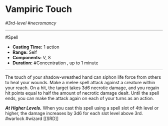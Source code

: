 # Vampiric Touch
*#3rd-level #necromancy*
___ 
#Spell
- **Casting Time:** 1 action
- **Range:** Self
- **Components:** V, S
- **Duration:** #Concentration , up to 1 minute
---
The touch of your shadow-wreathed hand can siphon life force from others to heal your wounds. Make a melee spell attack against a creature within your reach. On a hit, the target takes 3d6 necrotic damage, and you regain hit points equal to half the amount of necrotic damage dealt. Until the spell ends, you can make the attack again on each of your turns as an action.

***At Higher Levels.*** When you cast this spell using a spell slot of 4th level or higher, the damage increases by 3d6 for each slot level above 3rd.
#warlock
#wizard
[[SRD]]
